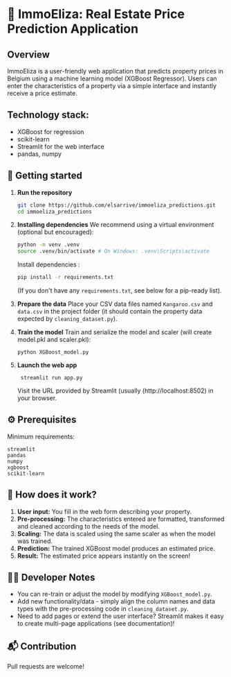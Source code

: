 # 🏡 ImmoEliza: Real Estate Price Prediction Application

## Overview
ImmoEliza is a user-friendly web application that predicts property prices in Belgium using a machine learning model (XGBoost Regressor). Users can enter the characteristics of a property via a simple interface and instantly receive a price estimate.

## Technology stack:
* XGBoost for regression
* scikit-learn
* Streamlit for the web interface
* pandas, numpy

## 🚀 Getting started
1.  **Run the repository**
    ```bash
    git clone https://github.com/elsarrive/immoeliza_predictions.git
    cd immoeliza_predictions
    ```

2.  **Installing dependencies**
  We recommend using a virtual environment (optional but encouraged):
    ```bash
    python -m venv .venv
    source .venv/bin/activate # On Windows: .venv\Scripts\activate
    ```
    Install dependencies :
    ```bash
    pip install -r requirements.txt
    ```
    (If you don't have any `requirements.txt`, see below for a pip-ready list).

4.  **Prepare the data**
  Place your CSV data files named `Kangaroo.csv` and `data.csv` in the project folder (it should contain the property data expected by `cleaning_dataset.py`).
    
5. **Train the model**
  Train and serialize the model and scaler (will create model.pkl and scaler.pkl):
    ```
    python XGBoost_model.py
    ```
    
5. **Launch the web app**
   ```
    streamlit run app.py
   ```

    Visit the URL provided by Streamlit (usually (http://localhost:8502) in your browser.

## ⚙️ Prerequisites
Minimum requirements:
```
streamlit
pandas
numpy
xgboost
scikit-learn
```

## 📝 How does it work?
1.  **User input:** You fill in the web form describing your property.
2.  **Pre-processing:** The characteristics entered are formatted, transformed and cleaned according to the needs of the model.
3.  **Scaling:** The data is scaled using the same scaler as when the model was trained.
4.  **Prediction:** The trained XGBoost model produces an estimated price.
5.  **Result:** The estimated price appears instantly on the screen!

## 🧑‍💻 Developer Notes
* You can re-train or adjust the model by modifying `XGBoost_model.py`.
* Add new functionality/data - simply align the column names and data types with the pre-processing code in `cleaning_dataset.py`.
* Need to add pages or extend the user interface? Streamlit makes it easy to create multi-page applications (see documentation)!

## 📬 Contribution
Pull requests are welcome!
